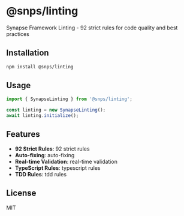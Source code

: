 # @snps/linting

Synapse Framework Linting - 92 strict rules for code quality and best practices

## Installation

```bash
npm install @snps/linting
```

## Usage

```typescript
import { SynapseLinting } from '@snps/linting';

const linting = new SynapseLinting();
await linting.initialize();
```

## Features

- **92 Strict Rules**: 92 strict rules
- **Auto-fixing**: auto-fixing
- **Real-time Validation**: real-time validation
- **TypeScript Rules**: typescript rules
- **TDD Rules**: tdd rules

## License

MIT

